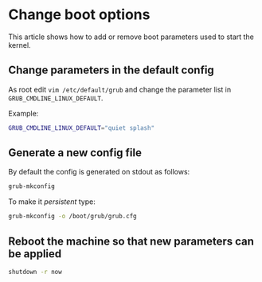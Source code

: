 # Change boot options
This article shows how to add or remove boot parameters used to start the kernel.

## Change parameters in the default config
As root edit `vim /etc/default/grub` and change the parameter list in `GRUB_CMDLINE_LINUX_DEFAULT`.

Example:
``` sh
GRUB_CMDLINE_LINUX_DEFAULT="quiet splash"
```

## Generate a new config file
By default the config is generated on stdout as follows:
``` sh
grub-mkconfig
```

To make it *persistent* type:
``` sh
grub-mkconfig -o /boot/grub/grub.cfg
```

## Reboot the machine so that new parameters can be applied
``` sh
shutdown -r now
```

